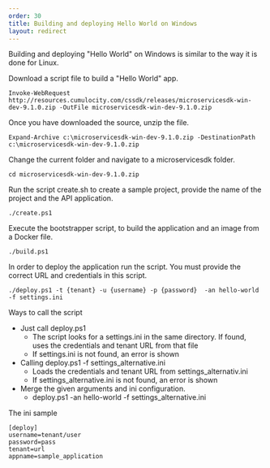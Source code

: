 ```yaml
---
order: 30
title: Building and deploying Hello World on Windows
layout: redirect
---
```


Building and deploying "Hello World" on Windows is similar to the way it is done for Linux.

Download a script file to build a "Hello World" app.

	Invoke-WebRequest  http://resources.cumulocity.com/cssdk/releases/microservicesdk-win-dev-9.1.0.zip -OutFile microservicesdk-win-dev-9.1.0.zip

Once you have downloaded the source, unzip the file.

	Expand-Archive c:\microservicesdk-win-dev-9.1.0.zip -DestinationPath c:\microservicesdk-win-dev-9.1.0.zip

Change the current folder and navigate to a microservicesdk folder.

	cd microservicesdk-win-dev-9.1.0.zip

Run the script create.sh to create a sample project, provide the name of the project and the API application.

	./create.ps1

Execute the bootstrapper script, to build the application and an image from a Docker file.

	./build.ps1

In order to deploy the application run the script. You must provide the correct URL and credentials in this script.

	./deploy.ps1 -t {tenant} -u {username} -p {password}  -an hello-world -f settings.ini
Ways to call the script
*  Just call deploy.ps1
	* The script looks for a settings.ini in the same directory. If found, uses the credentials and tenant URL from that file
	* If settings.ini is not found, an error is shown
* Calling deploy.ps1 -f settings_alternative.ini
	* Loads the credentials and tenant URL from settings_alternativ.ini
	* If settings_alternative.ini is not found, an error is shown
* Merge the given arguments and ini configuration.
	* deploy.ps1 -an hello-world -f settings_alternative.ini

The ini sample
~~~
[deploy]
username=tenant/user
password=pass
tenant=url
appname=sample_application
~~~
 
